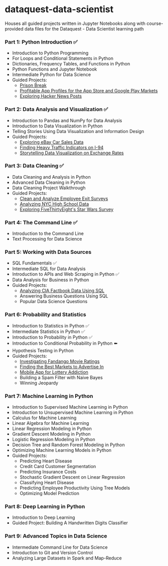 # dataquest-data-scientist
Houses all guided projects written in Jupyter Notebooks along with course-provided data files for the Dataquest - Data Scientist learning path

### Part 1: Python Introduction ✅
- Introduction to Python Programming 
- For Loops and Conditional Statements in Python 
- Dictionaries, Frequency Tables, and Functions in Python 
- Python Functions and Jupyter Notebook 
- Intermediate Python for Data Science 
- Guided Projects:
  - [Prison Break](https://github.com/marilynyi/dataquest-data-scientist/tree/main/01_prison_break) 
  - [Profitable App Profiles for the App Store and Google Play Markets](https://github.com/marilynyi/dataquest-data-scientist/tree/main/02_mobile_app_data) 
  - [Exploring Hacker News Posts](https://github.com/marilynyi/dataquest-data-scientist/tree/main/03_exploring_hacker_news_posts) 

### Part 2: Data Analysis and Visualization ✅
- Introduction to Pandas and NumPy for Data Analysis 
- Introduction to Data Visualization in Python 
- Telling Stories Using Data Visualization and Information Design
- Guided Projects:
  - [Exploring eBay Car Sales Data](https://github.com/marilynyi/dataquest-data-scientist/tree/main/04_exploring_ebay_car_sales)
  - [Finding Heavy Traffic Indicators on I-94](https://github.com/marilynyi/dataquest-data-scientist/tree/main/05_finding_heavy_traffic_indicators_on_i94w)
  - [Storytelling Data Visualization on Exchange Rates](https://github.com/marilynyi/dataquest-data-scientist/tree/main/06_storytelling_data_visualization_on_exchange_rates)

### Part 3: Data Cleaning ✅
- Data Cleaning and Analysis in Python
- Advanced Data Cleaning in Python
- Data Cleaning Project Walkthrough
- Guided Projects:
  - [Clean and Analyze Employee Exit Surveys](https://github.com/marilynyi/dataquest-data-scientist/tree/main/07_clean_and_analyze_employee_exit_surveys)
  - [Analyzing NYC High School Data](https://github.com/marilynyi/dataquest-data-scientist/tree/main/08_analyzing_nyc_high_school_data)
  - [Exploring FiveThirtyEight's Star Wars Survey](https://github.com/marilynyi/dataquest-data-scientist/tree/main/09_exploring_star_wars_survey)

### Part 4: The Command Line ✅
- Introduction to the Command Line
- Text Processing for Data Science

### Part 5: Working with Data Sources
- SQL Fundamentals ✅
- Intermediate SQL for Data Analysis
- Introduction to APIs and Web Scraping in Python ✅
- Data Analysis for Business in Python
- Guided Projects:
  - [Analyzing CIA Factbook Data Using SQL](https://github.com/marilynyi/dataquest-data-scientist/tree/main/10_analyzing_cia_factbook_data_using_sql) 
  - Answering Business Questions Using SQL
  - Popular Data Science Questions

### Part 6: Probability and Statistics
- Introduction to Statistics in Python ✅
- Intermediate Statistics in Python ✅
- Introduction to Probability in Python ✅
- Introduction to Conditional Probability in Python ⬅️
- Hypothesis Testing in Python
- Guided Projects: 
  - [Investigating Fandango Movie Ratings](https://github.com/marilynyi/dataquest-data-scientist/tree/main/13_investigating_new_movie_ratings)
  - [Finding the Best Markets to Advertise In](https://github.com/marilynyi/dataquest-data-scientist/tree/main/14_finding_the_best_markets_to_advertise_in)
  - [Mobile App for Lottery Addiction](https://github.com/marilynyi/dataquest-data-scientist/tree/main/15_mobile_app_for_lottery_addiction)
  - Building a Spam Filter with Naive Bayes
  - Winning Jeopardy

### Part 7: Machine Learning in Python
- Introduction to Supervised Machine Learning in Python
- Introduction to Unsupervised Machine Learning in Python
- Calculus for Machine Learning
- Linear Algebra for Machine Learning
- Linear Regression Modeling in Python
- Gradient Descent Modeling in Python
- Logistic Regression Modeling in Python
- Decision Tree and Random Forest Modeling in Python
- Optimizing Machine Learning Models in Python
- Guided Projects:
  - Predicting Heart Disease
  - Credit Card Customer Segmentation
  - Predicting Insurance Costs
  - Stochastic Gradient Descent on Linear Regression
  - Classifying Heart Disease
  - Predicting Employee Productivity Using Tree Models
  - Optimizing Model Prediction

### Part 8: Deep Learning in Python
- Introduction to Deep Learning
- Guided Project: Building A Handwritten Digits Classifier

### Part 9: Advanced Topics in Data Science
- Intermediate Command Line for Data Science
- Introduction to Git and Version Control
- Analyzing Large Datasets in Spark and Map-Reduce

